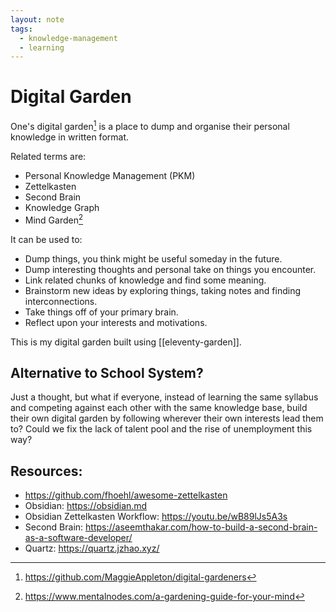 ```yaml
---
layout: note
tags:
  - knowledge-management
  - learning
---
```


# Digital Garden

One's digital garden[^1] is a place to dump and organise their personal knowledge in written format.

Related terms are:

- Personal Knowledge Management (PKM)
- Zettelkasten
- Second Brain
- Knowledge Graph
- Mind Garden[^2]

It can be used to:

- Dump things, you think might be useful someday in the future.
- Dump interesting thoughts and personal take on things you encounter.
- Link related chunks of knowledge and find some meaning.
- Brainstorm new ideas by exploring things, taking notes and finding interconnections.
- Take things off of your primary brain.
- Reflect upon your interests and motivations.

This is my digital garden built using [[eleventy-garden]].

## Alternative to School System?

Just a thought, but what if everyone, instead of learning the same syllabus and competing against each other
with the same knowledge base, build their own digital garden by following wherever their own interests
lead them to? Could we fix the lack of talent pool and the rise of unemployment this way?

## Resources:

- https://github.com/fhoehl/awesome-zettelkasten
- Obsidian: https://obsidian.md
- Obsidian Zettelkasten Workflow: https://youtu.be/wB89lJs5A3s
- Second Brain: https://aseemthakar.com/how-to-build-a-second-brain-as-a-software-developer/
- Quartz: https://quartz.jzhao.xyz/

[^1]: https://github.com/MaggieAppleton/digital-gardeners
[^2]: https://www.mentalnodes.com/a-gardening-guide-for-your-mind
